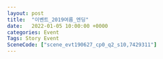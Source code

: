 ```yaml
---
layout: post
title:  "이벤트_2019여름_엔딩"
date:   2022-01-05 10:00:00 +0000
categories: Event
Tags: Story Event
SceneCode: ["scene_evt190627_cp0_q2_s10,7429311"]
---
```

